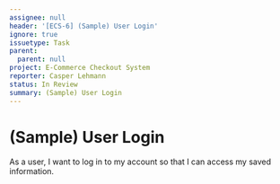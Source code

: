 ```yaml
---
assignee: null
header: '[ECS-6] (Sample) User Login'
ignore: true
issuetype: Task
parent:
  parent: null
project: E-Commerce Checkout System
reporter: Casper Lehmann
status: In Review
summary: (Sample) User Login
---
```


# (Sample) User Login

As a user, I want to log in to my account so that I can access my saved information.